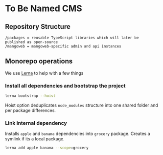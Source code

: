 # To Be Named CMS

## Repository Structure

~~~
/packages = reusable TypeScript libraries which will later be published as open-source
/mangoweb = mangoweb-specific admin and api instances
~~~

## Monorepo operations

We use [Lerna](https://lernajs.io/) to help with a few things

### Install all dependencies and bootstrap the project

```sh
lerna bootstrap --hoist
```

Hoist option deduplicates `node_modules` structure into one shared folder and per package differences.


### Link internal dependency

Installs `apple` and `banana` dependencies into `grocery` package. Creates a symlink if its a local package.

```sh
lerna add apple banana --scope=grocery
```
